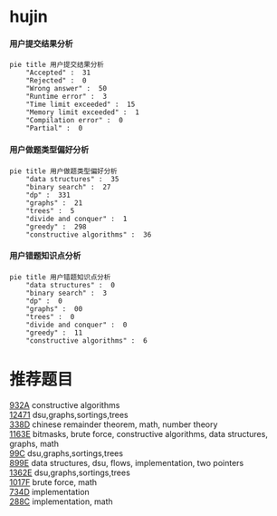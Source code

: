 # hujin

<!-- tabs:start -->



#### **用户提交结果分析**

```mermaid
pie title 用户提交结果分析
    "Accepted" :  31
    "Rejected" :  0
    "Wrong answer" :  50
    "Runtime error" :  3
    "Time limit exceeded" :  15
    "Memory limit exceeded" :  1
    "Compilation error" :  0
    "Partial" :  0
```

#### **用户做题类型偏好分析**

```mermaid
pie title 用户做题类型偏好分析
    "data structures" :  35
    "binary search" :  27
    "dp" :  331
    "graphs" :  21
    "trees" :  5
    "divide and conquer" :  1
    "greedy" :  298
    "constructive algorithms" :  36
```
#### **用户错题知识点分析**

```mermaid
pie title 用户错题知识点分析
    "data structures" :  0
    "binary search" :  3
    "dp" :  0
    "graphs" :  00
    "trees" :  0
    "divide and conquer" :  0
    "greedy" :  11
    "constructive algorithms" :  6
```



<!-- tabs:end -->
# 推荐题目
[932A](https://codeforces.com/contest/932/problem/A)		constructive algorithms		  
[12471](https://codeforces.com/contest/1247/problem/1)		dsu,graphs,sortings,trees		  
[338D](https://codeforces.com/contest/338/problem/D)		chinese remainder theorem,
                        math,
                        number theory		  
[1163E](https://codeforces.com/contest/1163/problem/E)		bitmasks,
                        brute force,
                        constructive algorithms,
                        data structures,
                        graphs,
                        math		  
[99C](https://codeforces.com/contest/99/problem/C)		dsu,graphs,sortings,trees		  
[899E](https://codeforces.com/contest/899/problem/E)		data structures,
                        dsu,
                        flows,
                        implementation,
                        two pointers		  
[1362E](https://codeforces.com/contest/1362/problem/E)		dsu,graphs,sortings,trees		  
[1017F](https://codeforces.com/contest/1017/problem/F)		brute force,
                        math		  
[734D](https://codeforces.com/contest/734/problem/D)		implementation		  
[288C](https://codeforces.com/contest/288/problem/C)		implementation,
                        math		  
